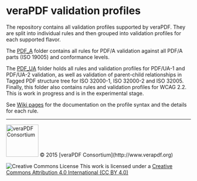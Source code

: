 # veraPDF validation profiles

The repository contains all validation profiles supported by veraPDF. They are split into individual rules and then grouped into validation profiles for each supported flavor.

The [PDF_A](https://github.com/veraPDF/veraPDF-validation-profiles/tree/integration/PDF_A) folder contains all rules for PDF/A validation against all PDF/A parts (ISO 19005) and conformance levels.  

The [PDF_UA](https://github.com/veraPDF/veraPDF-validation-profiles/tree/integration/PDF_UA) folder holds all rules and validation profiles for PDF/UA-1 and PDF/UA-2 validation, as well as validation of parent-child relationships in Tagged PDF structure tree for ISO 32000-1, ISO 32000-2 and ISO 32005. Finally, this folder also contains rules and validation profiles for WCAG 2.2. This is work in progress and is in the experimental stage. 

See [Wiki pages](https://github.com/veraPDF/veraPDF-validation-profiles/wiki) for the documentation on the profile syntax and the details for each rule.

***

<img src="http://verapdf.openpreservation.org/wp-content/uploads/sites/3/2015/06/veraPDF-logo-200.png" width="88" alt="veraPDF Consortium"/>
© 2015 [veraPDF Consortium](http://www.verapdf.org)

![Creative Commons License](https://licensebuttons.net/l/by/4.0/88x31.png)
This work is licensed under a [Creative Commons Attribution 4.0 International (CC BY 4.0)](https://creativecommons.org/licenses/by/4.0/)
